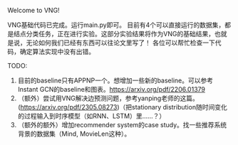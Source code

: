 Welcome to VNG!

VNG基础代码已完成。运行main.py即可。
目前有4个可以直接运行的数据集，都是结点分类任务，正在进行实验。这部分实验结果将作为VNG的基础结果，也就是说，无论如何我们已经有东西可以往论文里写了！
各位可以帮忙检查一下代码，确定算法实现中没有出错。

TODO:
1. 目前的baseline只有APPNP一个。想增加一些新的baseline。可以参考Instant GCN的baseline和图表。https://arxiv.org/pdf/2206.01379
2. （额外）尝试用VNG解决边预测问题，参考yanping老师的这篇。(https://arxiv.org/pdf/2305.08273)（把stationary distribution随时间变化的过程输入到时序模型（如RNN、LSTM）里……？）
3. （额外的额外）增加recommender system的case study。找一些推荐系统背景的数据集（Mind, MovieLen这种）。

